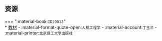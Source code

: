 ## 资源  
=== ":material-book:`ID20013`"  
    * [教材](https://api.hanximeng.com/lanzou/?url=https://cqu-openlib.lanzout.com/i9yJ528ruc7c&type=down) - :material-format-quote-open:`人机工程学` - :material-account:`丁玉兰` - :material-printer:`北京理工大学出版社`  